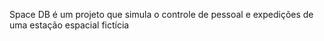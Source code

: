Space DB é um projeto que simula o controle de pessoal e expedições de uma estação espacial fictícia 